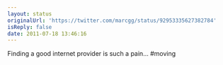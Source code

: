 ```yaml
---
layout: status
originalUrl: 'https://twitter.com/marcgg/status/92953335627382784'
isReply: false
date: 2011-07-18 13:46:16
---
```


Finding a good internet provider is such a pain... #moving
